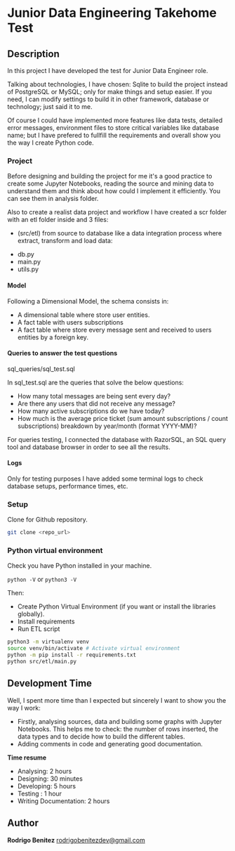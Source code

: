 #  Junior Data Engineering Takehome Test


## Description

In this project I have developed the test for Junior Data Engineer role.

Talking about technologies, I have chosen: Sqlite to build the project instead of PostgreSQL or MySQL; only for make things and setup easier. If you need, I can modify settings to build it in other framework, database or technology; just said it to me.

Of course I could have implemented more features like data tests, detailed error messages, environment files to store critical variables like database name; but I have prefered to fullfill the requirements and overall show you the way I create Python code.


### Project

Before designing and building the project for me it's a good practice to create some Jupyter Notebooks, reading the source and mining data to understand them and think about how could I implement it efficiently. You can see them in analysis folder.

Also to create a realist data project and workflow I have created a scr folder with an etl folder inside and 3 files: 

* (src/etl) from source to database like a data integration process where extract, transform and load data:
 - db.py
 - main.py
 - utils.py

#### Model

Following a Dimensional Model, the schema consists in:

* A dimensional table where store user entities.
* A fact table with users subscriptions
* A fact table where store every message sent and received to users entities by a foreign key.


#### Queries to answer the test questions

sql_queries/sql_test.sql

In sql_test.sql are the queries that solve the below questions:
- How many total messages are being sent every day?
- Are there any users that did not receive any message?
- How many active subscriptions do we have today?
- How much is the average price ticket (sum amount subscriptions / count subscriptions) breakdown by year/month (format YYYY-MM)?

For queries testing, I connected the database with RazorSQL, an SQL query tool and database browser in order to see all the results.

#### Logs

Only for testing purposes I have added some terminal logs to check database setups, performance times, etc.

### Setup

Clone for Github repository.

```sh
git clone <repo_url>
```
### Python virtual environment

Check you have Python installed in your machine.

`python -V` or `python3 -V`

Then:
* Create Python Virtual Environment (if you want or install the libraries globally).
* Install requirements
* Run ETL script

```sh
python3 -m virtualenv venv
source venv/bin/activate # Activate virtual environment
python -m pip install -r requirements.txt
python src/etl/main.py
```

## Development Time

Well, I spent more time than I expected but sincerely I want to show you the way I work:

* Firstly, analysing sources, data and building some graphs with Jupyter Notebooks. This helps me to check: the number of rows inserted, the data types and to decide how to build the different tables.
* Adding comments in code and generating good documentation.

**Time resume**

* Analysing: 2 hours
* Designing: 30 minutes
* Developing: 5 hours
* Testing : 1 hour
* Writing Documentation: 2 hours

## Author

**Rodrigo Benitez** rodrigobenitezdev@gmail.com
